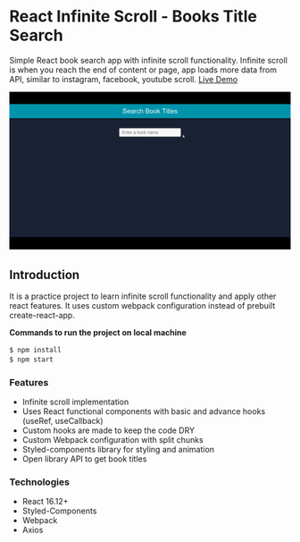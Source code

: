 # React Infinite Scroll - Books Title Search

Simple React book search app with infinite scroll functionality. Infinite scroll is when you reach the end of content or page, app loads more data from API, similar to instagram, facebook, youtube scroll.  [Live Demo](https://react-book-search.netlify.com/)

![](./readme-assets/infinite-scroll.gif)



## Introduction

It is a practice project to learn infinite scroll functionality and apply other react features. It uses custom webpack configuration instead of prebuilt create-react-app.



__Commands to run the project on local machine__

```bash
$ npm install
$ npm start
```



### Features

- Infinite scroll implementation
- Uses React functional components with basic and advance hooks (useRef, useCallback)
- Custom hooks are made to keep the code DRY
- Custom Webpack configuration with split chunks
- Styled-components library for styling and animation 
- Open library API to get book titles

### Technologies

- React 16.12+
- Styled-Components
- Webpack
- Axios



















